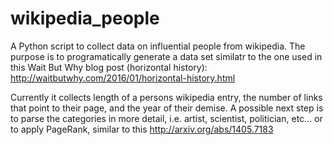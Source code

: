 # wikipedia_people

A Python script to collect data on influential people from wikipedia. The purpose is to programatically generate a data set similatr to the one used in this Wait But Why blog post (horizontal history):
 http://waitbutwhy.com/2016/01/horizontal-history.html

 Currently it collects length of a persons wikipedia entry, the number of links that point to their page, and the year of their demise. A possible next step is to parse the categories in more detail, i.e. artist, scientist, politician, etc... or to apply PageRank, similar to this http://arxiv.org/abs/1405.7183
 
